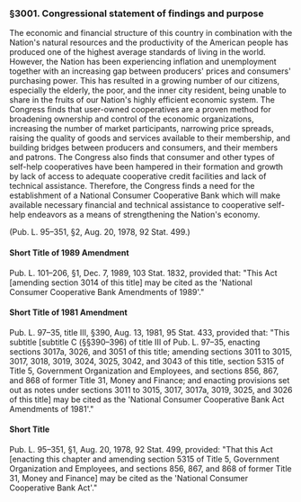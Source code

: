 ### §3001. Congressional statement of findings and purpose ###

The economic and financial structure of this country in combination with the Nation's natural resources and the productivity of the American people has produced one of the highest average standards of living in the world. However, the Nation has been experiencing inflation and unemployment together with an increasing gap between producers' prices and consumers' purchasing power. This has resulted in a growing number of our citizens, especially the elderly, the poor, and the inner city resident, being unable to share in the fruits of our Nation's highly efficient economic system. The Congress finds that user-owned cooperatives are a proven method for broadening ownership and control of the economic organizations, increasing the number of market participants, narrowing price spreads, raising the quality of goods and services available to their membership, and building bridges between producers and consumers, and their members and patrons. The Congress also finds that consumer and other types of self-help cooperatives have been hampered in their formation and growth by lack of access to adequate cooperative credit facilities and lack of technical assistance. Therefore, the Congress finds a need for the establishment of a National Consumer Cooperative Bank which will make available necessary financial and technical assistance to cooperative self-help endeavors as a means of strengthening the Nation's economy.

(Pub. L. 95–351, §2, Aug. 20, 1978, 92 Stat. 499.)

#### Short Title of 1989 Amendment ####

Pub. L. 101–206, §1, Dec. 7, 1989, 103 Stat. 1832, provided that: "This Act [amending section 3014 of this title] may be cited as the 'National Consumer Cooperative Bank Amendments of 1989'."

#### Short Title of 1981 Amendment ####

Pub. L. 97–35, title III, §390, Aug. 13, 1981, 95 Stat. 433, provided that: "This subtitle [subtitle C (§§390–396) of title III of Pub. L. 97–35, enacting sections 3017a, 3026, and 3051 of this title; amending sections 3011 to 3015, 3017, 3018, 3019, 3024, 3025, 3042, and 3043 of this title, section 5315 of Title 5, Government Organization and Employees, and sections 856, 867, and 868 of former Title 31, Money and Finance; and enacting provisions set out as notes under sections 3011 to 3015, 3017, 3017a, 3019, 3025, and 3026 of this title] may be cited as the 'National Consumer Cooperative Bank Act Amendments of 1981'."

#### Short Title ####

Pub. L. 95–351, §1, Aug. 20, 1978, 92 Stat. 499, provided: "That this Act [enacting this chapter and amending section 5315 of Title 5, Government Organization and Employees, and sections 856, 867, and 868 of former Title 31, Money and Finance] may be cited as the 'National Consumer Cooperative Bank Act'."